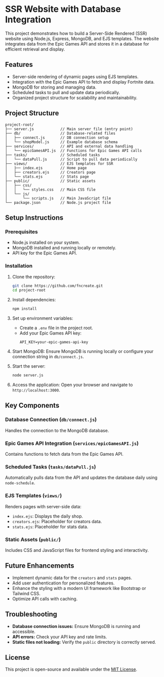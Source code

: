 # SSR Website with Database Integration

This project demonstrates how to build a Server-Side Rendered (SSR) website using Node.js, Express, MongoDB, and EJS templates. The website integrates data from the Epic Games API and stores it in a database for efficient retrieval and display.

## Features
- Server-side rendering of dynamic pages using EJS templates.
- Integration with the Epic Games API to fetch and display Fortnite data.
- MongoDB for storing and managing data.
- Scheduled tasks to pull and update data periodically.
- Organized project structure for scalability and maintainability.

## Project Structure
```
project-root/
├── server.js            // Main server file (entry point)
├── db/                  // Database-related files
│   ├── connect.js       // DB connection setup
│   └── shopModel.js     // Example database schema
├── services/            // API and external data handling
│   └── epicGamesAPI.js  // Functions for Epic Games API calls
├── tasks/               // Scheduled tasks
│   └── dataPull.js      // Script to pull data periodically
├── views/               // EJS templates for SSR
│   ├── index.ejs        // Home page
│   ├── creators.ejs     // Creators page
│   └── stats.ejs        // Stats page
├── public/              // Static assets
│   ├── css/
│   │   └── styles.css   // Main CSS file
│   └── js/
│       └── scripts.js   // Main JavaScript file
└── package.json         // Node.js project file
```

## Setup Instructions

### Prerequisites
- Node.js installed on your system.
- MongoDB installed and running locally or remotely.
- API key for the Epic Games API.

### Installation
1. Clone the repository:
   ```bash
   git clone https://github.com/fncreate.git
   cd project-root
   ```

2. Install dependencies:
   ```bash
   npm install
   ```

3. Set up environment variables:
   - Create a `.env` file in the project root.
   - Add your Epic Games API key:
     ```env
     API_KEY=your-epic-games-api-key
     ```

4. Start MongoDB:
   Ensure MongoDB is running locally or configure your connection string in `db/connect.js`.

5. Start the server:
   ```bash
   node server.js
   ```

6. Access the application:
   Open your browser and navigate to `http://localhost:3000`.

## Key Components

### Database Connection (`db/connect.js`)
Handles the connection to the MongoDB database.

### Epic Games API Integration (`services/epicGamesAPI.js`)
Contains functions to fetch data from the Epic Games API.

### Scheduled Tasks (`tasks/dataPull.js`)
Automatically pulls data from the API and updates the database daily using `node-schedule`.

### EJS Templates (`views/`)
Renders pages with server-side data:
- `index.ejs`: Displays the daily shop.
- `creators.ejs`: Placeholder for creators data.
- `stats.ejs`: Placeholder for stats data.

### Static Assets (`public/`)
Includes CSS and JavaScript files for frontend styling and interactivity.

## Future Enhancements
- Implement dynamic data for the `creators` and `stats` pages.
- Add user authentication for personalized features.
- Enhance the styling with a modern UI framework like Bootstrap or Tailwind CSS.
- Optimize API calls with caching.

## Troubleshooting
- **Database connection issues:** Ensure MongoDB is running and accessible.
- **API errors:** Check your API key and rate limits.
- **Static files not loading:** Verify the `public` directory is correctly served.

## License
This project is open-source and available under the [MIT License](LICENSE).

